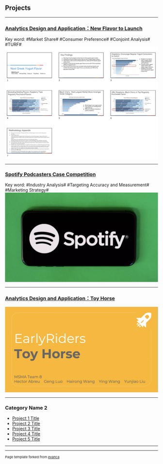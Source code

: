 ##  Projects

---

### [Analytics Design and Application：New Flavor to Launch](/sample_page)
Key word: #Market Share#  #Consumer Preference#  #Conjoint Analysis#  #TURF#
<img src="images/Screen Shot 2020-02-15 at 02.22.00.png?raw=true"/>

---
### [Spotify Podcasters Case Competition](/pdf/SMA.pdf)
Key word: #Industry Analysis#  #Targeting Accuracy and Measurement#  #Marketing Strategy#  
<img src="images/spotifylogo.png?raw=true"/>

---
### [Analytics Design and Application：Toy Horse](/HandsDirty-on-Data/)
<img src="images/Toyhorse.png?raw=true"/>

---

### Category Name 2

- [Project 1 Title](http://example.com/)
- [Project 2 Title](http://example.com/)
- [Project 3 Title](http://example.com/)
- [Project 4 Title](http://example.com/)
- [Project 5 Title](http://example.com/)

---




---
<p style="font-size:11px">Page template forked from <a href="https://github.com/evanca/quick-portfolio">evanca</a></p>
<!-- Remove above link if you don't want to attibute -->
